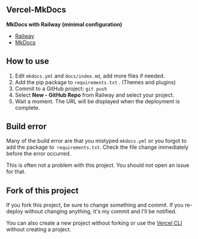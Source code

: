 ## Vercel-MkDocs

**MkDocs with Railway (minimal configuration)**

- [Railway](https://railway.app/)
- [MkDocs](https://www.mkdocs.org/)

## How to use

1. Edit `mkdocs.yml` and `docs/index.md`, add more files if needed.
2. Add the pip package to `requirements.txt` . (Themes and plugins)
3. Commit to a GitHub project: `git push`
4. Select **New - GitHub Repo** from Railway and select your project.
6. Wait a moment. The URL will be displayed when the deployment is complete.

## Build error

Many of the build error are that you mistyped `mkdocs.yml`
or you forgot to add the package to` requirements.txt`.
Check the file change immediately before the error occurred.

This is often not a problem with this project.
You should not open an issue for that.

## Fork of this project

If you fork this project, be sure to change something and commit.
If you re-deploy without changing anything, it's my commit and I'll be notified.

You can also create a new project without forking or use the [Vercel CLI](https://vercel.com/docs/cli) without creating a project.

